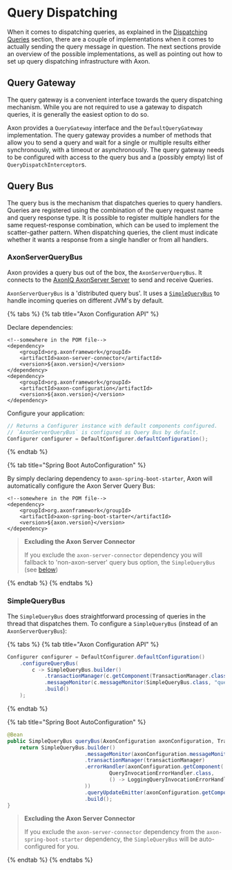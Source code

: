 # Query Dispatching

When it comes to dispatching queries,
 as explained in the [Dispatching Queries](../../implementing-domain-logic/query-handling/dispatching-queries.md) section,
 there are a couple of implementations when it comes to actually sending the query message in question. 
The next sections provide an overview of the possible implementations,
 as well as pointing out how to set up query dispatching infrastructure with Axon.

## Query Gateway

The query gateway is a convenient interface towards the query dispatching mechanism. 
While you are not required to use a gateway to dispatch queries,
 it is generally the easiest option to do so. 

Axon provides a `QueryGateway` interface and the `DefaultQueryGateway` implementation. 
The query gateway provides a number of methods that allow you to send a query and wait for a single 
 or multiple results either synchronously, with a timeout or asynchronously. 
The query gateway needs to be configured with access to the query bus and a
 \(possibly empty\) list of `QueryDispatchInterceptor`s.

## Query Bus

The query bus is the mechanism that dispatches queries to query handlers. 
Queries are registered using the combination of the query request name and query response type. 
It is possible to register multiple handlers for the same request-response combination,
which can be used to implement the scatter-gather pattern. 
When dispatching queries, the client must indicate whether it wants a response from a single handler or from all handlers.

### AxonServerQueryBus

Axon provides a query bus out of the box, the `AxonServerQueryBus`. 
It connects to the [AxonIQ AxonServer Server](../../introduction/axon-server.md) to send and receive Queries.

`AxonServerQueryBus` is a 'distributed query bus'. It uses a [`SimpleQueryBus`](query-dispatching.md#simplequerybus)
 to handle incoming queries on different JVM's by default.

{% tabs %}
{% tab title="Axon Configuration API" %}

Declare dependencies:
```
<!--somewhere in the POM file-->
<dependency>
    <groupId>org.axonframework</groupId>
    <artifactId>axon-server-connector</artifactId>
    <version>${axon.version}</version>
</dependency>
<dependency>
    <groupId>org.axonframework</groupId>
    <artifactId>axon-configuration</artifactId>
    <version>${axon.version}</version>
</dependency>
```
Configure your application:
```java
// Returns a Configurer instance with default components configured. 
// `AxonServerQueryBus` is configured as Query Bus by default.
Configurer configurer = DefaultConfigurer.defaultConfiguration();
```

{% endtab %}

{% tab title="Spring Boot AutoConfiguration" %}

By simply declaring dependency to `axon-spring-boot-starter`,
 Axon will automatically configure the Axon Server Query Bus:
```
<!--somewhere in the POM file-->
<dependency>
    <groupId>org.axonframework</groupId>
    <artifactId>axon-spring-boot-starter</artifactId>
    <version>${axon.version}</version>
</dependency>

```

> **Excluding the Axon Server Connector**
> 
> If you exclude the `axon-server-connector` dependency you will fallback to 'non-axon-server' query bus option,
>  the `SimpleQueryBus` (see [below](query-dispatching.md#simplequerybus))

{% endtab %}
{% endtabs %}

### SimpleQueryBus

The `SimpleQueryBus` does straightforward processing of queries in the thread that dispatches them. 
To configure a `SimpleQueryBus` (instead of an `AxonServerQueryBus`):

{% tabs %}
{% tab title="Axon Configuration API" %}

```java
Configurer configurer = DefaultConfigurer.defaultConfiguration()
    .configureQueryBus(
        c -> SimpleQueryBus.builder()
            .transactionManager(c.getComponent(TransactionManager.class))
            .messageMonitor(c.messageMonitor(SimpleQueryBus.class, "queryBus"))
            .build()
    );
 ```
{% endtab %}

{% tab title="Spring Boot AutoConfiguration" %}
```java
@Bean
public SimpleQueryBus queryBus(AxonConfiguration axonConfiguration, TransactionManager transactionManager) {
    return SimpleQueryBus.builder()
                         .messageMonitor(axonConfiguration.messageMonitor(QueryBus.class, "queryBus"))
                         .transactionManager(transactionManager)
                         .errorHandler(axonConfiguration.getComponent(
                                 QueryInvocationErrorHandler.class,
                                 () -> LoggingQueryInvocationErrorHandler.builder().build()
                         ))
                         .queryUpdateEmitter(axonConfiguration.getComponent(QueryUpdateEmitter.class))
                         .build();
}

```

> **Excluding the Axon Server Connector**
>
> If you exclude the `axon-server-connector` dependency from the `axon-spring-boot-starter` dependency, 
>  the `SimpleQueryBus` will be auto-configured for you. 

{% endtab %}
{% endtabs %}
